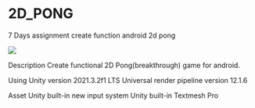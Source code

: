 # 2D_PONG
7 Days assignment create function android 2d pong

![](https://github.com/KLoOonal/2D_PONG/blob/develop/2Dsample.gif)

Description 
  Create functional 2D Pong(breakthrough) game for android.
  
Using
  Unity version 2021.3.2f1 LTS
  Universal render pipeline version 12.1.6

Asset
  Unity built-in new input system
  Unity built-in Textmesh Pro
